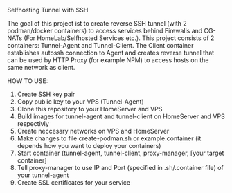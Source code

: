 Selfhosting Tunnel with SSH

The goal of this project ist to create reverse SSH tunnel (with 2 podman/docker containers) to access services behind Firewalls and CG-NATs (For HomeLab/Selfhosted Services etc.). This project consists of 2 containers: Tunnel-Agent and Tunnel-Client. The Client container establishes autossh connection to Agent and creates reverse tunnel that can be used by HTTP Proxy (for example NPM) to access hosts on the same network as client.

HOW TO USE:
1. Create SSH key pair
2. Copy public key to your VPS (Tunnel-Agent)
3. Clone this repository to your HomeServer and VPS
4. Build images for tunnel-agent and tunnel-client on HomeServer and VPS respectivly
5. Create neccesary networks on VPS and HomeServer
6. Make changes to file create-podman.sh or example.container (it depends how you want to deploy your containers)
7. Start container (tunnel-agent, tunnel-client, proxy-manager, [your target container]
8. Tell proxy-manager to use IP and Port (specified in .sh/.container file) of your tunnel-agent
9. Create SSL certificates for your service
